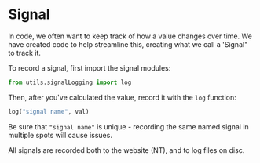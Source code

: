 # Signal

In code, we often want to keep track of how a value changes over time. We have created code to help streamline this, creating what we call a 'Signal" to track it.

To record a signal, first import the signal modules:

```py
from utils.signalLogging import log
```

Then, after you've calculated the value, record it with the `log` function:

```py
log("signal name", val)
```

Be sure that `"signal name"` is unique - recording the same named signal in multiple spots will cause issues.

All signals are recorded both to the website (NT), and to  log files on disc.